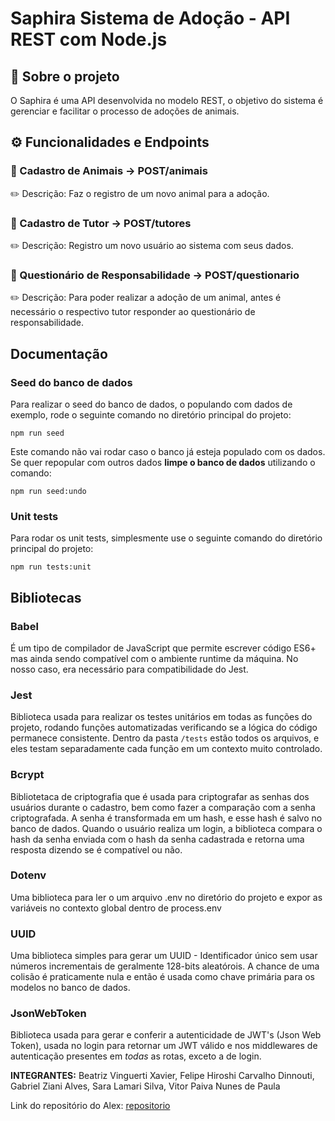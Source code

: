 # Saphira Sistema de Adoção - API REST com Node.js

## 📌 Sobre o projeto
O Saphira é uma API desenvolvida no modelo REST, o objetivo do sistema é gerenciar e facilitar o processo de adoções de animais. 

## ⚙️ Funcionalidades e Endpoints
### 🔹 Cadastro de Animais -> POST/animais
✏️ Descrição: Faz o registro de um novo animal para a adoção.

### 🔹 Cadastro de Tutor -> POST/tutores
✏️ Descrição: Registro um novo usuário ao sistema com seus dados.

### 🔹 Questionário de Responsabilidade -> POST/questionario
✏️ Descrição: Para poder realizar a adoção de um animal, antes é necessário o respectivo tutor responder ao questionário de responsabilidade.

## Documentação

### Seed do banco de dados

Para realizar o seed do banco de dados, o populando com dados de exemplo, rode o seguinte comando no diretório principal do projeto:

```shell
npm run seed
```

Este comando não vai rodar caso o banco já esteja populado com os dados. Se quer repopular com outros dados **limpe o banco de dados** utilizando o comando:

```shell
npm run seed:undo
```

### Unit tests

Para rodar os unit tests, simplesmente use o seguinte comando do diretório principal do projeto:

```shell
npm run tests:unit
```

## Bibliotecas

### Babel

É um tipo de compilador de JavaScript que permite escrever código ES6+ mas ainda sendo compatível com o ambiente runtime da máquina. No nosso caso, era necessário para compatibilidade do Jest.

### Jest

Biblioteca usada para realizar os testes unitários em todas as funções do projeto, rodando funções automatizadas verificando se a lógica do código permanece consistente.
Dentro da pasta ``/tests`` estão todos os arquivos, e eles testam separadamente cada função em um contexto muito controlado.

### Bcrypt

Bibliotetaca de criptografia que é usada para criptografar as senhas dos usuários durante o cadastro, bem como fazer a comparação com a senha criptografada.
A senha é transformada em um hash, e esse hash é salvo no banco de dados.
Quando o usuário realiza um login, a biblioteca compara o hash da senha enviada com o hash da senha cadastrada e retorna uma resposta dizendo se é compatível ou não. 


### Dotenv

Uma biblioteca para ler o um arquivo .env no diretório do projeto e expor as variáveis no contexto global dentro de process.env 

### UUID 

Uma biblioteca simples para gerar um UUID - Identificador único sem usar números incrementais de geralmente 128-bits aleatórois. A chance de uma colisão é praticamente nula e então é usada como chave primária para os modelos no banco de dados.

### JsonWebToken

Biblioteca usada para gerar e conferir a autenticidade de JWT's (Json Web Token), usada no login para retornar um JWT válido e nos middlewares de autenticação presentes em *todas* as rotas, exceto a de login.

**INTEGRANTES:**
Beatriz Vinguerti Xavier,
Felipe Hiroshi Carvalho Dinnouti,
Gabriel Ziani Alves,
Sara Lamari Silva,
Vitor Paiva Nunes de Paula

Link do repositório do Alex: 
[repositorio](https://github.com/alexnasciment3/projeto_bento_2S_2025.git)
